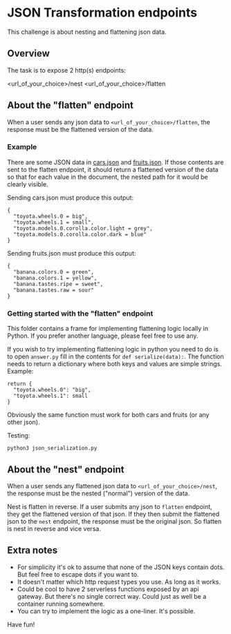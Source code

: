 # JSON Transformation endpoints

This challenge is about nesting and flattening json data.

## Overview
The task is to expose 2 http(s) endpoints:

<url_of_your_choice>/nest
<url_of_your_choice>/flatten


## About the "flatten" endpoint

When a user sends any json data to `<url_of_your_choice>/flatten`, the response must be the flattened version of the data.

### Example
There are some JSON data in [cars.json](cars.json) and [fruits.json](fruits.json). If those contents are sent to the flatten endpoint, it should return a flattened version of the data so that for each value in the document, the nested path for it would be clearly visible.

Sending cars.json must produce this output:
```
{
  "toyota.wheels.0 = big",
  "toyota.wheels.1 = small",
  "toyota.models.0.corolla.color.light = grey",
  "toyota.models.0.corolla.color.dark = blue"
}
```

Sending fruits.json must produce this output:
```
{
  "banana.colors.0 = green",
  "banana.colors.1 = yellow",
  "banana.tastes.ripe = sweet",
  "banana.tastes.raw = sour"
}

```

### Getting started with the "flatten" endpoint

This folder contains a frame for implementing flattening logic locally in Python. If you prefer another language, please feel free to use any. 

If you wish to try implementing flattening logic in python you need to do is to open `answer.py` fill in the contents for `def serialize(data):`. The function needs to return a dictionary where both keys and values are simple strings.
Example:
```
return {
  "toyota.wheels.0": "big",
  "toyota.wheels.1": small
}
```
Obviously the same function must work for both cars and fruits (or any other json).

Testing:
```
python3 json_serialization.py
```

## About the "nest" endpoint

When a user sends any flattened json data to `<url_of_your_choice>/nest`, the response must be the nested ("normal") version of the data.

Nest is flatten in reverse. If a user submits any json to `flatten` endpoint, they get the flattened version of that json. If they then submit the flattened json to the `nest` endpoint, the response must be the original json. So flatten is nest in reverse and vice versa.

## Extra notes
- For simplicity it's ok to assume that none of the JSON keys contain dots. But feel free to escape dots if you want to.
- It doesn't matter which http request types you use. As long as it works.
- Could be cool to have 2 serverless functions exposed by an api gateway. But there's no single correct way. Could just as well be a container running somewhere.
- You can try to implement the logic as a one-liner. It's possible.


Have fun!

